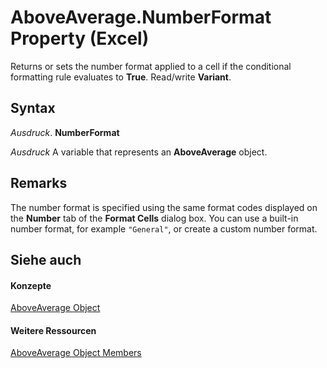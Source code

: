 
# AboveAverage.NumberFormat Property (Excel)

Returns or sets the number format applied to a cell if the conditional formatting rule evaluates to  **True**. Read/write **Variant**.


## Syntax

 _Ausdruck_. **NumberFormat**

 _Ausdruck_ A variable that represents an **AboveAverage** object.


## Remarks

The number format is specified using the same format codes displayed on the  **Number** tab of the **Format Cells** dialog box. You can use a built-in number format, for example `"General"`, or create a custom number format.


## Siehe auch


#### Konzepte


[AboveAverage Object](dd4ea82f-7986-5d6f-2b0e-fe0ca38226e2.md)
#### Weitere Ressourcen


[AboveAverage Object Members](http://msdn.microsoft.com/library/85828a41-ce2a-4979-8918-3adaed2f5661%28Office.15%29.aspx)